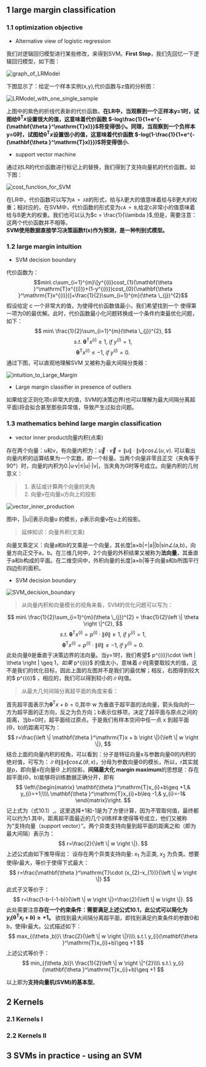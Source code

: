 ## 1 large margin classification
### 1.1 optimization objective
+ Alternative view of logistic regression

我们对逻辑回归模型进行某些修改，来得到SVM。**First Step**，我们先回忆一下逻辑回归模型，如下图：

![graph_of_LRModel](https://github.com/Vita112/machine_learning/blob/master/machine_learning%20from%20stanford%20by%20Andrew%20Ng/img/graph_of_LRModel.png)

下图显示了：给定一个样本实例(x,y),代价函数与z值的分析图：

![LRModel_with_one_single_sample](https://github.com/Vita112/machine_learning/blob/master/machine_learning%20from%20stanford%20by%20Andrew%20Ng/img/LRModel_with_one_single_sample.png)

上图中的紫色的折线代表新的代价函数。**在LR中，当观察到一个正样本y=1时，试图给$\mathbf{\theta }^\mathrm{T}x$设置很大的值，这意味着代价函数
$-log\frac{1}{1+e^{-(\mathbf{\theta }^\mathrm{T}x)}}$将变得很小。同理，当观察到一个负样本y=0时，试图给$\mathbf{\theta }^\mathrm{T}x$设置很小的值，这意味着代价函数
$-log(1-\frac{1}{1+e^{-(\mathbf{\theta }^\mathrm{T}x)}})$将变得很小.**
+ support vector machine

通过对LR的代价函数进行标记上的替换，我们得到了支持向量机的代价函数。如下图：

![cost_function_for_SVM](https://github.com/Vita112/machine_learning/blob/master/machine_learning%20from%20stanford%20by%20Andrew%20Ng/img/cost_function_for_SVM.png)

在LR中，代价函数可以写为`A + λB`的形式，给与λ更大的值意味着给与B更大的权重；相对应的，在SVM中，代价函数的形式变为`cA + B`,给定c非常小的值意味着给与B更大的权重。我们也可以认为$c = \frac{1}{\lambda }$,但是，需要注意：这两个代价函数并不相等。<br>
**SVM使用数据直接学习决策函数f(x)作为预测，是一种判别式模型。**
### 1.2 large margin intuition
+ SVM decision boundary

代价函数为：
$$min\ c\sum_{i=1}^{m}\[y^{(i)}cost_{1}(\mathbf{\theta }^\mathrm{T}x^{(i)})+(1-y^{(i)})cost_{0}(\mathbf{\theta }^\mathrm{T}x^{(i)})]+\frac{1}{2}\sum_{i=1}^{m}(\theta \_{j})^{2}$$
假设给定 c 一个非常大的值，为使得代价函数值最小，我们希望找到一个 使得第一项为0的最优解。此时，代价函数最小化问题转换成一个条件约束最优化问题，如下：
$$ min\ \frac{1}{2}\sum_{i=1}^{m}(\theta \_{j})^{2}, $$
$$ s.t.\  \mathbf{\theta }^\mathrm{T}x^{(i)}\geq 1,\ if\  y^{(i)}=1,$$
$$\mathbf{\theta }^\mathrm{T}x^{(i)}\leq -1,\  if\  y^{(i)}=0.$$
通过下图，可以直观地理解SVM 又被称为最大间隔分类器：

![intuition_to_Large_Margin](https://github.com/Vita112/machine_learning/blob/master/machine_learning%20from%20stanford%20by%20Andrew%20Ng/img/intuition_to_Large_Margin.png)
+ Large margin classifier in presence of outliers

如果给定正则化项c非常大的值，SVM的决策边界(也可以理解为最大间隔分离超平面)将会拟合甚至那些异常值，导致产生过拟合问题。
### 1.3 mathematics behind large margin classification
+ vector inner product向量内积(点乘)

存在两个向量：u和v，有向量内积为：$\vec{u}\cdot \vec{v} = \left \| u \right \|\cdot \left \| v \right \|cos\angle (u,v)$. 可以看出向量内积的运算结果为一个实数，即一个标量。当两个向量非零且正交（夹角等于90°）时，向量的内积为0.|u·v|≤|u|·|v|，当夹角为0时等号成立。向量内积的几何意义：
> 1. 表征或计算两个向量的夹角
> 2. 向量v在向量u方向上的投影

![vector_inner_production](https://github.com/Vita112/machine_learning/blob/master/machine_learning%20from%20stanford%20by%20Andrew%20Ng/img/vector_inner_production.png)

图中，||u||表示向量u 的模长，p表示向量v在u上的投影。
> 延伸知识：向量外积(叉乘)

向量叉乘定义：向量a和b的叉乘是一个向量，其长度|a×b|=|a||b|sin∠(a,b)，向量方向正交于a，b。在三维几何中，2个向量的外积结果又被称为**法向量**，其垂直于a和b构成的平面。在二维空间中，外积向量的长度|a×b|等于向量a和b所围平行四边形的面积。

+ SVM decision boundary

![SVM_decision_boundary](https://github.com/Vita112/machine_learning/blob/master/machine_learning%20from%20stanford%20by%20Andrew%20Ng/img/SVM_decision_boundary.png)

> 从向量内积和向量模长的视角来看，SVM的优化问题可以写为：

$$ min\ \frac{1}{2}\sum_{i=1}^{m}(\theta \_{j})^{2} = \frac{1}{2}\left \| \theta  \right \|^{2}, $$
$$ s.t.\ \mathbf{\theta }^\mathrm{T}x^{(i)} = p^{(i)}\cdot \left \| \theta  \right \| \geq 1,\ if\  y^{(i)}=1,$$ 
$$ \mathbf{\theta }^\mathrm{T}x^{(i)} = p^{(i)}\cdot \left \| \theta  \right \|\leq -1,\  if\  y^{(i)}=0.$$ 
此处向量θ是垂直于决策边界的法向量。当y=1时，我们希望$ p^{(i)}\cdot \left \| \theta  \right \| \geq 1$，如果$ p^{(i)}$ 的值太小，意味着$\left \| \theta  \right \|$需要取较大的值，这不是我们的优化目标，因此上面的左图并不是我们的最优解；相反，右图得到较大的$ p^{(i)}$ ，相应的，我们可以得到较小的$\left \| \theta  \right \|$值。

> 从最大几何间隔分离超平面的角度来看：

首先超平面表示为$\mathbf{\theta }^\mathrm{T}x + b = 0$,其中 w 为垂直于超平面的法向量，箭头指向的一方为超平面的正方向，反之为负方向；b表示位移项，决定了超平面与原点之间的距离，当b=0时，超平面经过原点。于是我们有样本空间中任一点 x 到超平面(Θ，b)的距离可写为：
$$ r=\frac{\left \|  \mathbf{\theta }^\mathrm{T}x + b \right \|}{\left \| w \right \|}, $$
结合上面的向量内积的视角，可以看到：分子是特征向量x与参数向量Θ的内积的绝对值，可写为：$\left \| \theta  \right \|\left \| x \right \|cos\angle (\theta ,x)$，分母为参数向量Θ的模长，所以，r其实就是p，即向量x在向量Θ
上的投影。**间隔最大化 margin maximum**的思想是：存在超平面(Θ，b)能够将训练数据正确分开，即有
$$ \left\{\begin{matrix}
\mathbf{\theta }^\mathrm{T}x_{i}+b\geq +1,& y_{i}=+1;\\\\ 
\mathbf{\theta }^\mathrm{T}x_{i}+b\leq -1,& y_{i}=-1& 
\end{matrix}\right. $$
记上式为（式10.1）,。这里选择+1和-1是为了方便计算，因为不管取何值，最终都可以约为1.其中，距离超平面最近的几个训练样本使得等号成立，他们又被称为“支持向量（support vector）”。两个异类支持向量到超平面的距离之和（即为最大间隔）表示为：
$$ r=\frac{2}{\left \| w \right \|}. $$
上述公式由如下推导得出：
设存在两个异类支持向量:  $x_{1}$ 为正类,  $x_{2}$ 为负类。想要使得r最大，等价于使得下式最大：
$$ r=\frac{\mathbf{\theta }^\mathrm{T}\cdot (x_{2}-x_{1})}{\left \| w \right \|} $$
此式子又等价于：
$$ r=\frac{1-b-(-1-b)}{\left \| w \right \|}=\frac{2}{\left \| w \right \|}. $$
此处需要注意**存在一个约束条件：需要满足上述公式10.1，此公式可以简化为
$y_{i}(\mathbf{\theta }^\mathrm{T}x_{i}+b)\geq +1$。**
欲找到最大间隔分离超平面，即找到满足约束条件的参数Θ和b，使得r最大。公式描述如下：
$$ max_{(\theta ,b)}\ \frac{2}{\left \| w \right \|}\\\\
s.t.\ y_{i}(\mathbf{\theta }^\mathrm{T}x_{i}+b)\geq +1 $$
上述公式等价于：
$$ min_{(\theta ,b)}\ \frac{1}{2}\left \| w \right \|^{2}\\\\
s.t.\ y_{i}(\mathbf{\theta }^\mathrm{T}x_{i}+b)\geq +1 $$

以上即为**支持向量机(SVM)的基本型**。
## 2 Kernels
### 2.1 Kernels Ⅰ
### 2.2 Kernels Ⅱ
## 3 SVMs in practice - using an SVM 


